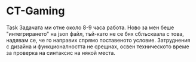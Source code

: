 # CT-Gaming
Task
Задачата ми отне около 8-9 часа работа. Ново за мен беше "интегрирането" на json файл, тъй-като не се бях сблъсквала с това, надявам се, че го направих спрямо поставеното условие.
Затруднения с дизайна и функционалността не срещнах, освен техническото време за проверка на синтаксис на някой места. 
